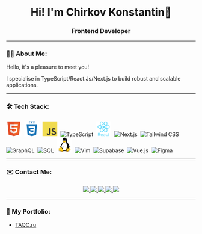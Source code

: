 <h1 align="center">Hi! I'm Chirkov Konstantin👋</h1>

<h3 align="center">Frontend Developer</h3>

---

<h3 align="left">👩‍💻  About Me:</h3>

<p align="left">
<p>Hello, it's a pleasure to meet you!</p>

I specialise in TypeScript/React.Js/Next.js to build robust and scalable applications. 

---

<h3 align="left">🛠  Tech Stack:</h3>

###

<div align="left">
  <img src="https://github.com/devicons/devicon/blob/master/icons/html5/html5-original.svg" title="HTML5" alt="HTML" width="40" height="40"/>&nbsp;
  <img src="https://github.com/devicons/devicon/blob/master/icons/css3/css3-plain-wordmark.svg"  title="CSS3" alt="CSS" width="40" height="40"/>&nbsp;
  <img src="https://github.com/devicons/devicon/blob/master/icons/javascript/javascript-original.svg" title="JavaScript" alt="JavaScript" width="40" height="40"/>&nbsp;
  <img src="https://static-00.iconduck.com/assets.00/typescript-plain-icon-256x256-ypojgpyj.png" title="TypeScript" alt="TypeScript" width="40" height="40"/>&nbsp;
  <img src="https://github.com/devicons/devicon/blob/master/icons/react/react-original-wordmark.svg" title="React" alt="React" width="40" height="40"/>&nbsp;
  <img src="https://www.svgrepo.com/show/354113/nextjs-icon.svg" title="Next.js" alt="Next.js" width="40" height="40"/>&nbsp;
  <img src="https://www.vectorlogo.zone/logos/tailwindcss/tailwindcss-icon.svg" title="Tailwind CSS" alt="Tailwind CSS" width="40" height="40"/>&nbsp;
  <img src="https://www.vectorlogo.zone/logos/graphql/graphql-icon.svg" title="GraphQL" alt="GraphQL" width="40" height="40"/>&nbsp;
  <img src="https://www.vectorlogo.zone/logos/sqlite/sqlite-icon.svg" title="SQL" alt="SQL" width="40" height="40"/>&nbsp;
  <img src="https://github.com/devicons/devicon/blob/master/icons/linux/linux-original.svg" title="Linux" alt="Linux" width="40" height="40"/>&nbsp;
  <img src="https://www.vectorlogo.zone/logos/vim/vim-icon.svg" title="Vim" alt="Vim" width="40" height="40"/>&nbsp;
  <img src="https://www.vectorlogo.zone/logos/supabase/supabase-icon.svg" title="Supabase" alt="Supabase" width="40" height="40"/>&nbsp;
  <img src="https://www.vectorlogo.zone/logos/vuejs/vuejs-icon.svg" title="Vue.js" alt="Vue.js" width="40" height="40"/>&nbsp;
  <img src="https://www.vectorlogo.zone/logos/figma/figma-icon.svg" title="Figma" alt="Figma" width="40" height="40"/>&nbsp;
</div>

---

<h3 align="left">✉️  Contact Me:</h3>

###

<div align="center">
  <a href="https://www.linkedin.com/in/konstantin-chirkov-7554432b3" target="_blank">
    <img src="https://img.shields.io/badge/LinkedIn-0A66C2?logo=linkedin&logoColor=white&style=for-the-badge" />
  </a>
  <a href="mailto:tchirkokwork@gmail.com" target="_blank">
    <img src="https://img.shields.io/badge/Gmail-D14836?logo=gmail&logoColor=white&style=for-the-badge" />
  </a>
  <a href="https://t.me/Sammu1L" target="_blank">
    <img src="https://img.shields.io/badge/Telegram-2CA5E0?logo=telegram&logoColor=white&style=for-the-badge" />
  </a>
  <a href="https://wa.me/+37258784686" target="_blank">
    <img src="https://img.shields.io/badge/WhatsApp-25D366?logo=whatsapp&logoColor=white&style=for-the-badge" />
  </a>
  <a href="https://hh.ru/resume/8d8781f1ff0d7a69c30039ed1f617651755a6a" target="_blank">
    <img src="https://img.shields.io/badge/HeadHunter-EA1C23?logo=headhunter&logoColor=white&style=for-the-badge" />
  </a>
</div>

---

<h3 align="left">🦾  My Portfolio:</h3>
<ul>
  <li><a href="https://taqc.ru" target="_blank">
    TAQC.ru
  </a>
</li>
</ul>
